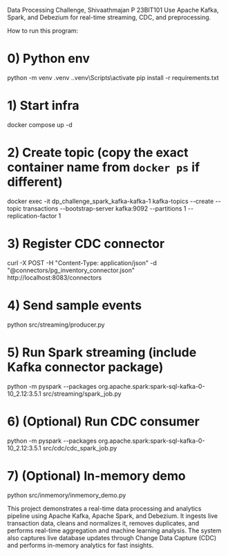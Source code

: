 Data Processing Challenge, Shivaathmajan P 23BIT101
Use Apache Kafka, Spark, and Debezium for real-time streaming, CDC, and preprocessing.

How to run this program:
# 0) Python env
python -m venv .venv
.\.venv\Scripts\activate
pip install -r requirements.txt

# 1) Start infra
docker compose up -d

# 2) Create topic (copy the exact container name from `docker ps` if different)
docker exec -it dp_challenge_spark_kafka-kafka-1 kafka-topics --create --topic transactions --bootstrap-server kafka:9092 --partitions 1 --replication-factor 1

# 3) Register CDC connector
curl -X POST -H "Content-Type: application/json" -d "@connectors/pg_inventory_connector.json" http://localhost:8083/connectors

# 4) Send sample events
python src/streaming/producer.py

# 5) Run Spark streaming (include Kafka connector package)
python -m pyspark --packages org.apache.spark:spark-sql-kafka-0-10_2.12:3.5.1 src/streaming/spark_job.py

# 6) (Optional) Run CDC consumer
python -m pyspark --packages org.apache.spark:spark-sql-kafka-0-10_2.12:3.5.1 src/cdc/cdc_spark_job.py

# 7) (Optional) In-memory demo
python src/inmemory/inmemory_demo.py

This project demonstrates a real-time data processing and analytics pipeline using Apache Kafka, Apache Spark, and Debezium. It ingests live transaction data, cleans and normalizes it, removes duplicates, and performs real-time aggregation and machine learning analysis. The system also captures live database updates through Change Data Capture (CDC) and performs in-memory analytics for fast insights.
